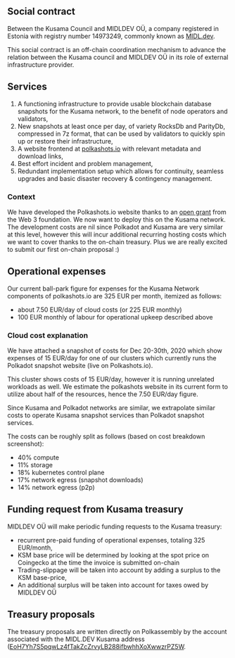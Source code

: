 ## Social contract

Between the Kusama Council and MIDLDEV OÜ, a company registered in Estonia with registry number 14973249, commonly known as [MIDL.dev](https://midl.dev).

This social contract is an off-chain coordination mechanism to advance the relation between the Kusama council and MIDLDEV OÜ in its role of external infrastructure provider.

## Services

1. A functioning infrastructure to provide usable blockchain database snapshots for the Kusama network, to the benefit of node operators and validators,
1. New snapshots at least once per day, of variety RocksDb and ParityDb, compressed in 7z format, that can be used by validators to quickly spin up or restore their infrastructure,
1. A website frontend at [polkashots.io](https://polkashots.io) with relevant metadata and download links,
1. Best effort incident and problem management,
1. Redundant implementation setup which allows for continuity, seamless upgrades and basic disaster recovery & contingency management.

### Context

We have developed the Polkashots.io website thanks to an [open grant](https://github.com/w3f/Grant-Milestone-Delivery/pull/70) from the Web 3 foundation. We now want to deploy this on the Kusama network. The development costs are nil since Polkadot and Kusama are very similar at this level, however this will incur additional recurring hosting costs which we want to cover thanks to the on-chain treasury. Plus we are really excited to submit our first on-chain proposal :)

## Operational expenses

Our current ball-park figure for expenses for the Kusama Network components of polkashots.io are 325 EUR per month, itemized as follows:

* about 7.50 EUR/day of cloud costs (or 225 EUR monthly)
* 100 EUR monthly of labour for operational upkeep described above

### Cloud cost explanation

We have attached a snapshot of costs for Dec 20-30th, 2020 which show expenses of 15 EUR/day for one of our clusters which currently runs the Polkadot snapshot website (live on Polkashots.io).

This cluster shows costs of 15 EUR/day, however it is running unrelated workloads as well. We estimate the polkashots website in its current form to utilize about half of the resources, hence the 7.50 EUR/day figure.

Since Kusama and Polkadot networks are similar, we extrapolate similar costs to operate Kusama snapshot services than Polkadot snapshot services.

The costs can be roughly split as follows (based on cost breakdown screenshot):

* 40% compute
* 11% storage
* 18% kubernetes control plane
* 17% network egress (snapshot downloads)
* 14% network egress (p2p)

## Funding request from Kusama treasury

MIDLDEV OÜ will make periodic funding requests to the Kusama treasury:

* recurrent pre-paid funding of operational expenses, totaling 325 EUR/month,
* KSM base price will be determined by looking at the spot price on Coingecko at the time the invoice is submitted on-chain
* Trading-slippage will be taken into account by adding a surplus to the KSM base-price,
* An additional surplus will be taken into account for taxes owed by MIDLDEV OÜ

## Treasury proposals

The treasury proposals are written directly on Polkassembly by the account associated with the MIDL.DEV Kusama address ([EoH7Yh7S5pqwLz4fTakZcZrvyLB288ifbwhhXoXwwzrPZ5W](https://polkascan.io/kusama/account/EoH7Yh7S5pqwLz4fTakZcZrvyLB288ifbwhhXoXwwzrPZ5W).
